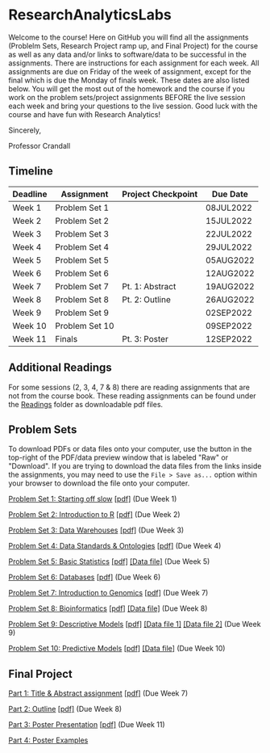 # ResearchAnalyticsLabs
Welcome to the course! Here on GitHub you will find all the assignments (Problelm Sets, Research Project ramp up, and Final Project) for the course as well as any data and/or links to software/data to be successful in the assignments. There are instructions for each assignment for each week. All assignments are due on Friday of the week of assignment, except for the final which is due the Monday of finals week. These dates are also listed below. You will get the most out of the homework and the course if you work on the problem sets/project assignments BEFORE the live session each week and bring your questions to the live session. Good luck with the course and have fun with Research Analytics!

Sincerely,

Professor Crandall

## Timeline
| Deadline | Assignment | Project Checkpoint | Due Date |
|:---------|-----------------|--------------------|-------------|
| Week 1 | Problem Set 1 | | 08JUL2022 |
| Week 2 | Problem Set 2 | | 15JUL2022 |
| Week 3 | Problem Set 3 | | 22JUL2022 |
| Week 4 | Problem Set 4 | | 29JUL2022 |
| Week 5 | Problem Set 5 | | 05AUG2022 |
| Week 6 | Problem Set 6 | | 12AUG2022 |
| Week 7 | Problem Set 7 | Pt. 1: Abstract | 19AUG2022 |
| Week 8 | Problem Set 8 | Pt. 2: Outline | 26AUG2022 |
| Week 9 | Problem Set 9 | | 02SEP2022 |
| Week 10 | Problem Set 10 | | 09SEP2022 |
| Week 11 | Finals | Pt. 3: Poster | 12SEP2022 |

## Additional Readings
For some sessions (2, 3, 4, 7 & 8) there are reading assignments that are not from the course book.  These reading assignments can be found under the [Readings](Readings/) folder as downloadable pdf files.

## Problem Sets

To download PDFs or data files onto your computer, use the button in the top-right of the PDF/data preview window that is labeled "Raw" or "Download". If you are trying to download the data files from the links inside the assignments, you may need to use the `File > Save as...` option within your browser to download the file onto your computer.

[Problem Set 1: Starting off slow](ProblemSets/PS1/PS1.md)  [[pdf]](ProblemSets/PS1/PS1.pdf) (Due Week 1)

[Problem Set 2: Introduction to R](Labs/Lab1/Lab1.md)  [[pdf]](Labs/Lab1/Lab1.pdf) (Due Week 2)

[Problem Set 3: Data Warehouses](Labs/Lab2/Lab2.md)  [[pdf]](Labs/Lab2/Lab2.pdf) (Due Week 3)

[Problem Set 4: Data Standards & Ontologies](Labs/Lab3/Lab3.md)  [[pdf]](Labs/Lab3/Lab3.pdf) (Due Week 4)

[Problem Set 5: Basic Statistics](ProblemSets/PS2/PS2.md)  [[pdf]](ProblemSets/PS2/PS2.pdf) [[Data file]](ProblemSets/PS2/Session5PimaDiabetes.csv) (Due Week 5)

[Problem Set 6: Databases](ProblemSets/PS3/PS3.md)  [[pdf]](ProblemSets/PS3/PS3.pdf) (Due Week 6)

[Problem Set 7: Introduction to Genomics](ProblemSets/PS4/PS4.md)  [[pdf]](ProblemSets/PS4/PS4.pdf) (Due Week 7)

[Problem Set 8: Bioinformatics](Labs/Lab4/Lab4.md)  [[pdf]](Labs/Lab4/Lab4.pdf) [[Data file]](Labs/Lab4/all_sequences.fasta.txt) (Due Week 8)

[Problem Set 9: Descriptive Models](Labs/Lab5/Lab5.md)  [[pdf]](Labs/Lab5/Lab5.pdf) [[Data file 1]](Labs/Lab5/Session9GeneExpression1000.csv) [[Data file 2]](Labs/Lab5/Session9labels.csv) (Due Week 9) 

[Problem Set 10: Predictive Models](ProblemSets/PS5/PS5.md)  [[pdf]](ProblemSets/PS5/PS5.pdf) [[Data file]](ProblemSets/PS5/Session10PimaDiabetesCleanRand.csv) (Due Week 10)

## Final Project
[Part 1: Title & Abstract assignment](Project/Part1.md) [[pdf]](Project/Part1.pdf) (Due Week 7)

[Part 2: Outline](Project/Part2.md) [[pdf]](Project/Part2.pdf) (Due Week 8)

[Part 3: Poster Presentation](Project/Part3.md) [[pdf]](Project/Part3.pdf) (Due Week 11)

[Part 4: Poster Examples](Project/)

